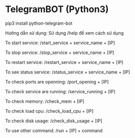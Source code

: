 # TelegramBOT (Python3)

pip3 install python-telegram-bot

Hướng dẫn sử dụng: Sử dụng /help để xem cách sử dụng

To start service: /start_service + service_name + [IP]

To stop service: /stop_service + service_name + [IP]

To restart service: /restart_service + service_name + [IP]

To see status service: /status_service + service_name + [IP]

To check ports are openning: /port_opening + [IP]

To check service are running: /service_running + [IP]
 
To check memory: /check_mem + [IP]

To check load cpu: /check_load_cpu + [IP]

To check disk usage: /check_disk_usage + [IP]

To use other command: /run + [IP] + command
